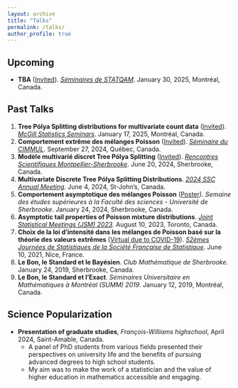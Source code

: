 ```yaml
---
layout: archive
title: "Talks"
permalink: /talks/
author_profile: true
---
```


## Upcoming
- **TBA** (<ins>Invited</ins>). *[Séminaires de STATQAM](https://statqam.uqam.ca/2024-2025/)*. January 30, 2025, Montréal, Canada.

## Past Talks
1. **Tree Pólya Splitting distributions for multivariate count data** (<ins>Invited</ins>). *[McGill Statistics Seminars](https://mcgillstat.github.io/)*. January 17, 2025, Montréal, Canada.
2. **Comportement extrême des mélanges Poisson** (<ins>Invited</ins>). *[Séminaire du CIMMUL](https://cimmul.fsg.ulaval.ca/event/seminaire-du-cimmul-statistique-simon-valiquette/)*. September 27, 2024, Québec, Canada.
3. **Modèle multivarié discret Tree Pólya Splitting** (<ins>Invited</ins>). *[Rencontres Scientifiques Montpellier-Sherbrooke](http://s-valiquette.github.io/files/colloque_statistique_UdeS_UM_2024.pdf)*. June 20, 2024, Sherbrooke, Canada.
4. **Multivariate Discrete Tree Pólya Splitting Distributions**. *[2024 SSC Annual Meeting](https://ssc.ca/en/meeting/annual/presentation/multivariate-discrete-tree-polya-splitting-distributions)*. June 4, 2024, St-John’s, Canada.
5. **Comportement asymptotique des mélanges Poisson** (<ins>Poster</ins>). *Semaine des études supérieures à la Faculté des sciences - Université de Sherbrooke*. January 24, 2024, Sherbrooke, Canada.
6. **Asymptotic tail properties of Poisson mixture distributions**. *[Joint Statistical Meetings (JSM) 2023](https://ww2.amstat.org/meetings/jsm/2023/program.cfm)*. August 10, 2023, Toronto, Canada.
7. **Choix de la loi d’intensité dans les mélanges de Poisson basé sur la théorie des valeurs extrêmes** (<ins>Virtual due to COVID-19</ins>). *[52èmes Journées de Statistiques de la Société Française de Statistique](https://jds2021.sciencesconf.org/program/details.html)*. June 10, 2021, Nice, France.
8. **Le Bon, le Standard et le Bayésien**. *Club Mathématique de Sherbrooke*. January 24, 2019, Sherbrooke, Canada.
9. **Le Bon, le Standard et l’Exact**. *Séminaires Universitaire en Mathématiques à Montréal (SUMM) 2019*. January 12, 2019, Montréal, Canada.

## Science Popularization
- **Presentation of graduate studies**, *François-Williams highschool*, April 2024, Saint-Amable, Canada.
  * A panel of PhD students from various fields presented their perspectives on university life and the benefits of pursuing advanced degrees to high school students.
  * My aim was to make the work of a statistician and the value of higher education in mathematics accessible and engaging.
